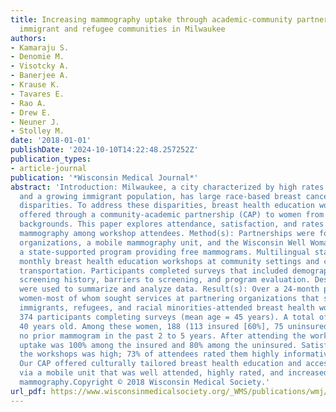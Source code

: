 ```yaml
---
title: Increasing mammography uptake through academic-community partnerships targeting
  immigrant and refugee communities in Milwaukee
authors:
- Kamaraju S.
- Denomie M.
- Visotcky A.
- Banerjee A.
- Krause K.
- Tavares E.
- Rao A.
- Drew E.
- Neuner J.
- Stolley M.
date: '2018-01-01'
publishDate: '2024-10-10T14:22:48.257252Z'
publication_types:
- article-journal
publication: '*Wisconsin Medical Journal*'
abstract: 'Introduction: Milwaukee, a city characterized by high rates of racial segregation
  and a growing immigrant population, has large race-based breast cancer survival
  disparities. To address these disparities, breast health education workshops were
  offered through a community-academic partnership (CAP) to women from various ethnic
  backgrounds. This paper explores attendance, satisfaction, and rates of screening
  mammography among workshop attendees. Method(s): Partnerships were formed with community-based
  organizations, a mobile mammography unit, and the Wisconsin Well Woman Program,
  a state-supported program providing free mammograms. Multilingual staff provided
  monthly breast health education workshops at community settings and coordinated
  transportation. Participants completed surveys that included demographics, prior
  screening history, barriers to screening, and program evaluation. Descriptive statistics
  were used to summarize and analyze data. Result(s): Over a 24-month period, 493
  women-most of whom sought services at partnering organizations that serve primarily
  immigrants, refugees, and racial minorities-attended breast health workshops, with
  374 participants completing surveys (mean age = 45 years). A total of 360 were textgreater=
  40 years old. Among these women, 188 (113 insured [60%], 75 uninsured [40%]) reported
  no prior mammogram in the past 2 to 5 years. After attending the workshop, mammogram
  uptake was 100% among the insured and 80% among the uninsured. Satisfaction with
  the workshops was high; 73% of attendees rated them highly informative. Conclusion(s):
  Our CAP offered culturally tailored breast health education and access to screening
  via a mobile unit that was well attended, highly rated, and increased screening
  mammography.Copyright © 2018 Wisconsin Medical Society.'
url_pdf: https://www.wisconsinmedicalsociety.org/_WMS/publications/wmj/pdf/117/2/55.pdf
---
```

